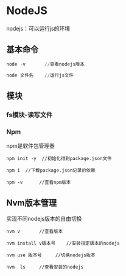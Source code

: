 # NodeJS

nodejs：可以运行js的环境

## 基本命令

```powershell
node -v		  //查看nodejs版本

node 文件名	//运行js文件
```

## 模块

### fs模块-读写文件



### Npm

npm是软件包管理器

```
npm init -y  //初始化得到package.json文件

npm i  //下载package.json记录的依赖

npm -v		//查看npm版本
```



## Nvm版本管理

实现不同nodejs版本的自由切换

```
nvm	v		//查看版本

nvm install v版本号	//安装指定版本的nodejs

nvm use 版本号		//切换nodejs版本

nvm  ls		//查看安装的nodejs


```


